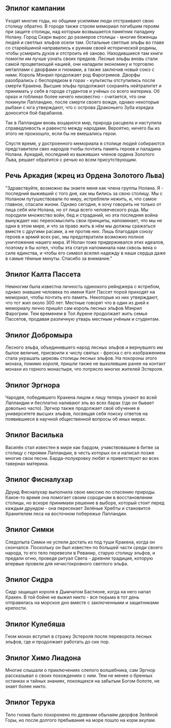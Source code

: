 ## Эпилог кампании
 Уходят многие годы, но общими усилиями люди отстраивают свою столицу обратно. В городе также строяи мемориал погибшим героям при защите столицы, над которым возвышается памятник паладину Нолану. Город Скарн вырос до размеров столицы - многие беженцы людей и светлых эльфов осели там. Остальные светлые эльфы во главе со старейшиной направились к руинам своей исторической родины, чтобы усмирить духов и отстроить её заново. Находившиеся там книги помогли им лучше узнать своих предков. Лесные эльфы вновь стали самой процветающей нацией, они наладили экономику и торговлю металлами с дворфами и гномами, а также заключив новый союз с ними. Король Мэнрил продолжает род Фарогримов. Дворфы разобрались с беспорядком в горах - культисты отступились после смерти Кракена. Высшие эльфы продолжают сохранять нейтралитет и принимать у себя в городе студентов и учёных со всего материка. Об орках и гоблинах более ничего неизвестно - считается, что они покинули Лапландию, после смерти своего вождя, однако некоторые рыбаки с юга утверждают, что с острова Драконьего Зуба изредка доносится бой барабанов.

 Так в Лапландии вновь воцарился мир, природа расцвела и наступила справедливость и равенсто между народами. Вероятно, ничего бы из этого не произошло, если бы не вмешались герои.

 Спустя время, у достроенного мемориала в столице людей собираются представители свех народов тчобы почтить память героев и паладина Нолана. Аркадий, последний из выживших членов ордена Золотого Льва, решает обратится с речью ко всем присутствующим.

## Речь Аркадия (жрец из Ордена Золотого Льва)
 "Здравствуйте, возможно вы знаете меня как члена группы Нолана. Я - последний выживший с того дня, как мы бились за свою столицу. Мы с Ноланом путушествовали по миру, истребляли нежить, и, что самое главное, спасали жизни. Однако сегодня, я хочу говорить не только от лица себя или Нолана, но от лица всего человеческого рода. Мы породили множество войн, бед и страданий, но эта последняя война вынуждает нас переосмыслить свои принципы, напоминает, что мы не одни в этом мире, и что за право жить в нём мы должны сражаться вместе с другими расами, а не против них. Лишь благодаря союзу героев и армий всех рас, мы предотвратили возможно полное уничтожение нашего мира. 
 И Нолан тоже придерживался этих идеалов, поэтому я бы хотел, чтобы эта статуя напоминала нам сквозь века о силе единства, и чтобы его символ вселял надежду в наши сердца даже в самые тёмные минуты.
 Спасибо за внимание."

## Эпилог Калта Пассета
 Немногим была известна личность одинокого рейнджера с ястребом, однако знавшие человека по имени Калт Пассет порой приходят на мемориал, чтобы почтить его память. Некоторые из них утверждают, что тот жил около 300 лет. Местные говорят что в один из дней к мемориалу лично пришёл сам король лесных эльфов Мэнрил Фарогрим. Тем временем в Тол Аурене продолжает жить семья Пассетов, продавая различную утварь местным учёным и студентам.

## Эпилог Добромыра
 Лесного эльфа, объединившего народ лесных эльфов и вернувшего им былое величие, присвоили к числу святых - фреска с его изображением стала украшать церковь столицы лесных эльфов. На похороны этого монаха, помимо короля, пришли также не выхолившие ранее на контакт монахи из горного монастыря, что потрясло многих жителей Эстероля.

## Эпилог Эргнора
 Чародея, победившего Кракена лицом к лицу теперь узнают во всей Лапландии и бесплатно наливают эль во всех барах (где он бывает довольно часто). Эргнор также продолжает своё обучение в университете высших эльфов, посвящая себя поиску ответов на появившиеся в научной общественной вопросы об иных мирах.

## Эпилог Василька
 Василёк стал известен в мире как бардом, учавствовашим в битве за столицу с героями Лапландии, в честь которых он и написал позже многие свои песни. Барда-полукровку любят и приветствуют во всех тавернах материка.

## Эпилог Фисналухар
 Друид Фисналухар выполнила свою миссию по спасению природы. Какое-то время она помогает своим сородичам в восстановлении столицы, но вскоре принимаеи решение в выборе, который стоит перед каждым друидом - она пересекает Зелёные Хребты и становится Хранителем леса на восточном побережье Лапландии.

## Эпилог Симки
 Следопыта Симки не успели достать из под туши Кракена, когда он скончался. Поскольку он был известен по большей части среди своего народа, то его тело перевезли в Реванир, старую столицу эльфов, и предали огню, проведя ритуал Света - древняя традиция, которую впервые провели для нечистокровного светлого эльфа.

## Эпилог Сидра
 Сидр защищал короля в Дымчатом Бастионе, когда на него напал Кракен. В той бойне не выжил никто - вся тюрьма в тот день отправилась на морское дно вместе с заключенными и защитниками крепости.

## Эпилог Кулебяша
 Гном монах вступил в стражу Эстероля после переворота лесных эльфов, где и продолжает работать до сих пор.

## Эпилог Химо Лиадона
 Многие слышали о приключениях слепого волшебника, сам Эргнор рассказывал о своих похождениях с ним. Тем не менее о бренных останках и тайных знаниях, покоящихся на забытым Богом болоте, не знает более никто.

## Эпилог Терука
 Тело гнома было похоронено по древним обычаям дворфов Зелёной Горы, но после долгого пребывания на море пошло на корм акулам.
